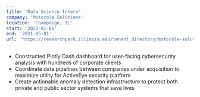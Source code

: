 ```yaml
---
title: 'Data Science Intern'
company: 'Motorola Solutions'
location: 'Champaign, IL'
start: '2021-01-01'
end: '2021-05-01'
url: 'https://researchpark.illinois.edu/tenant_directory/motorola-solutions/'
---
```


- Constructed Plotly Dash dashboard for user-facing cybersecurity analysis with hundreds of corporate clients
- Coordinate data pipelines between companies under acquisition to maximize utility for ActiveEye security platform 
- Create actionable anomaly detection infrastructure to protect both private and public sector systems that save lives
